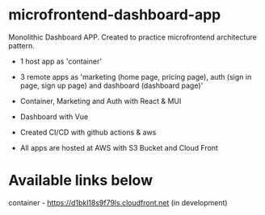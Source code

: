 # microfrontend-dashboard-app

Monolithic Dashboard APP. Created to practice microfrontend architecture pattern.

-   1 host app as 'container'
-   3 remote apps as 'marketing (home page, pricing page), auth (sign in page, sign up page) and dashboard (dashboard page)'

-   Container, Marketing and Auth with React & MUI
-   Dashboard with Vue

-   Created CI/CD with github actions & aws

- All apps are hosted at AWS with S3 Bucket and Cloud Front

# Available links below
container - https://d1bkl18s9f79ls.cloudfront.net (in development)
